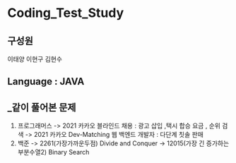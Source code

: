 # Coding_Test_Study

## 구성원

이태양
이현구
김현수

## **Language** :  **JAVA**



 ## _같이 풀어본 문제
                  
 1. 프로그래머스 -> 2021 카카오 블라인드 채용 :  광고 삽입 ,택시 합승 요금 , 순위 검색
                 -> 2021 카카오 Dev-Matching 웹 백엔드 개발자 : 다단계 칫솔 판매
 2. 백준 -> 2261(가장가까운두점) Divide and Conquer 
         -> 12015(가장 긴 증가하는 부분수열2) Binary Search   
                  




